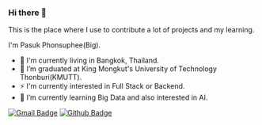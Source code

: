 ### Hi there 👋
This is the place where I use to contribute a lot of projects and my learning.

I'm Pasuk Phonsuphee(Big).
- 🚀 I'm currently living in Bangkok, Thailand.
- 🔭 I’m graduated at King Mongkut's University of Technology Thonburi(KMUTT).
- ⚡ I'm currently interested in Full Stack or Backend.
- 🌱 I’m currently learning Big Data and also interested in AI.

[![Gmail Badge](https://img.shields.io/badge/-pasuk.phonsuphee@gmail.com-c14438?style=flat&logo=Gmail&logoColor=white&link=mailto:pasuk.phonsuphee@gmail.com)](mailto:pasuk.phonsuphee@gmail.com)
[![Github Badge](https://img.shields.io/badge/-@zbigz-24292e?style=flat&logo=Github&logoColor=white&link=https://github.com/pp-zbigz)](https://github.com/pp-zbigz)
